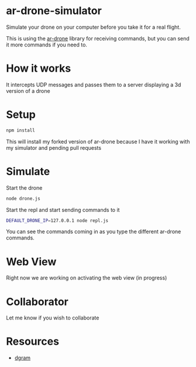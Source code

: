 # ar-drone-simulator

Simulate your drone on your computer before you take it for a real flight.

This is using the [ar-drone](https://github.com/felixge/node-ar-drone) library for receiving commands, but you can send it more commands if you need to. 

# How it works

It intercepts UDP messages and passes them to a server displaying a 3d version of a drone

# Setup

```bash
npm install 
```

This will install my forked version of ar-drone because I have it working with my simulator and pending pull requests 

# Simulate

Start the drone

```bash
node drone.js
```

Start the repl and start sending commands to it

```bash
DEFAULT_DRONE_IP=127.0.0.1 node repl.js
```

You can see the commands coming in as you type the different ar-drone commands. 

# Web View

Right now we are working on activating the web view (in progress)

# Collaborator

Let me know if you wish to collaborate

# Resources

* [dgram](http://nodejs.org/api/dgram.html)

